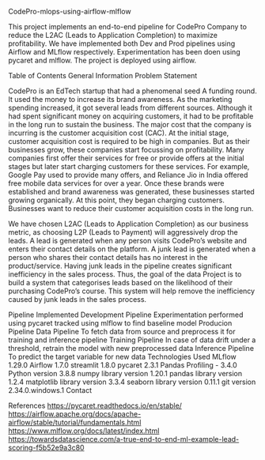 CodePro-mlops-using-airflow-mlflow

This project implements an end-to-end pipeline for CodePro Company to reduce the L2AC (Leads to Application Completion) to maximize profitability. We have implemented both Dev and Prod pipelines using Airflow and MLflow respectively. Experimentation has been doen using pycaret and mlflow. The project is deployed using airflow.

Table of Contents
General Information
Problem Statement

CodePro is an EdTech startup that had a phenomenal seed A funding round. It used the money to increase its brand awareness. As the marketing spending increased, it got several leads from different sources. Although it had spent significant money on acquiring customers, it had to be profitable in the long run to sustain the business. The major cost that the company is incurring is the customer acquisition cost (CAC). At the initial stage, customer acquisition cost is required to be high in companies. But as their businesses grow, these companies start focussing on profitability. Many companies first offer their services for free or provide offers at the initial stages but later start charging customers for these services. For example, Google Pay used to provide many offers, and Reliance Jio in India offered free mobile data services for over a year. Once these brands were established and brand awareness was generated, these businesses started growing organically. At this point, they began charging customers. Businesses want to reduce their customer acquisition costs in the long run.

We have chosen L2AC (Leads to Application Completion) as our business metric, as choosing L2P (Leads to Payment) will aggressively drop the leads. A lead is generated when any person visits CodePro’s website and enters their contact details on the platform. A junk lead is generated when a person who shares their contact details has no interest in the product/service. Having junk leads in the pipeline creates significant inefficiency in the sales process. Thus, the goal of the data Project is to build a system that categorises leads based on the likelihood of their purchasing CodePro’s course. This system will help remove the inefficiency caused by junk leads in the sales process.

Pipeline Implemented
Development Pipeline
Experimentation performed using pycaret tracked using mlflow to find baseline model
Producion Pipeline
Data Pipeline
To fetch data from source and preprocess it for training and inference pipeline
Training Pipeline
In case of data drift under a threshold, retrain the model with new preprocessed data
Inference Pipeline
To predict the target variable for new data
Technologies Used
MLflow 1.29.0
Airflow 1.7.0
streamlit 1.8.0
pycaret 2.3.1
Pandas Profiling - 3.4.0
Python version 3.8.8
numpy library version 1.20.1
pandas library version 1.2.4
matplotlib library version 3.3.4
seaborn library version 0.11.1
git version 2.34.0.windows.1
Contact



References
https://pycaret.readthedocs.io/en/stable/
https://airflow.apache.org/docs/apache-airflow/stable/tutorial/fundamentals.html
https://www.mlflow.org/docs/latest/index.html
https://towardsdatascience.com/a-true-end-to-end-ml-example-lead-scoring-f5b52e9a3c80
